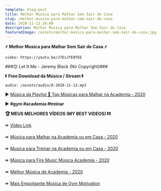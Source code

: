 ```yaml
---
template: blog-post
title: Melhor Musica para Malhar Sem Sair de Casa
slug: /melhor-musica-para-malhar-sem-sair-de-casa
date: 2020-11-13 20:00
description: Melhor Musica para Malhar Sem Sair de Casa
featuredImage: /assets/melhor-musica-para-malhar-sem-sair-de-casa.jpg
---
```

**⚡ Melhor Musica para Malhar Sem Sair de Casa ⚡**

<!-- #1: Embed through web URL -->
`video: https://youtu.be/J7EsJfE8fEE`

###😊 Let It Me - Jeremy Black (No Copyright)###

**⏬ Free Download da Música / Stream ⏬**

`audio: /assets/audio/8-2020-11-13.mp3`

▶ <a href='https://www.youtube.com/playlist?list=PLM1nZ8E73E3NtqMYjsTjToyixN4ux5if7' rel="nofollow noopener noreferrer" target="_blank">Música da Playlist 💙 Top Músicas para Malhar na Academia - 2020</a>
 
▶ **#gym #academia #treinar**

**🏆 MEUS MELHORES VÍDEOS (MY BEST VIDEOS) ⏬⏬**

⏩ <a href='https://youtu.be/J7EsJfE8fEE' rel="nofollow noopener noreferrer" target="_blank">Video Link</a>

⏩ <a href='https://www.youtube.com/watch?v=SPKRxS8QQ_A' rel="nofollow noopener noreferrer" target="_blank">Música para Malhar na Academia ou em Casa - 2020</a>

⏩ <a href='https://youtu.be/yxwERCGNSXE' rel="nofollow noopener noreferrer" target="_blank">Musica para Treinar na Academia ou em Casa - 2020</a>

⏩ <a href='https://www.youtube.com/watch?v=WJHjEwQrKEs' rel="nofollow noopener noreferrer" target="_blank">Música para Fire Music Música Academia - 2020</a>

⏩ <a href='https://www.youtube.com/watch?v=sNe0xcZXFgE' rel="nofollow noopener noreferrer" target="_blank">Melhor Música de Academia - 2020</a>

⏩ <a href='https://www.youtube.com/watch?v=fUxJvUfDe1o' rel="nofollow noopener noreferrer" target="_blank">Mais Empolgante Música de Gym Motivation</a>